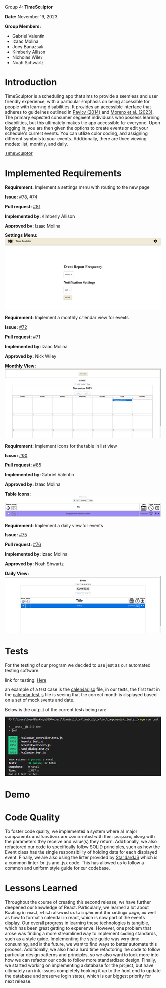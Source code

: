 Group 4: **TimeSculptor**

**Date:** November 19, 2023

**Group Members:**

- Gabriel Valentin
- Izaac Molina
- Joey Banazsak
- Kimberly Allison
- Nicholas Wiley
- Noah Schwartz

# Introduction
 TimeSculptor is a scheduling app that aims to provide a seemless and user friendly experience, with a particular emphasis on being accessible for people with learning disabilities. It provides an accessible interface that adheres to guidelines outlined in [Pavlov (2014)](https://www.scirp.org/html/7-9301792_43152.htm) and [Moreno et al. (2023)](https://link.springer.com/article/10.1007/s10209-023-00986-z). The primary expected consumer segment individuals who possess learning disabilities, but this ultimately makes the app accessible for everyone. Upon logging in, you are then given the options to create events or edit your schedule's current events. You can utilize color coding, and assigning different symbols to your events. Additionally, there are three viewing modes: list, monthly, and daily.

[TimeSculptor](https://github.com/nickw409/TimeSculptor)

# Implemented Requirements

**Requirement:** Implement a settings menu with routing to the new page     

**Issue:** [#78](https://github.com/nickw409/TimeSculptor/issues/78), [#74](https://github.com/nickw409/TimeSculptor/issues/74)     

**Pull request:** [#81](https://github.com/nickw409/TimeSculptor/pull/81)    

**Implemented by:** Kimberly Allison      

**Approved by:** Izaac Molina   

**Settings Menu:**    
![Menu](../assets/settings_menu.png)   

**Requirement:** Implement a monthly calendar view for events 

**Issue:** [#72](https://github.com/nickw409/TimeSculptor/issues/72) 

**Pull request:** [#71](https://github.com/nickw409/TimeSculptor/pull/71)

**Implemented by:** Izaac Molina

**Approved by:** Nick Wiley 

**Monthly View:**    
![Monthly](../assets/monthly_view.png)   

**Requirement:** Implement icons for the table in list view 

**Issue:** [#90](https://github.com/nickw409/TimeSculptor/issues/90)

**Pull request:** [#85](https://github.com/nickw409/TimeSculptor/pull/85)

**Implemented by:** Gabriel Valentin

**Approved by:** Izaac Molina

**Table Icons:**    
![Icons](../assets/chicken-example.png) 

**Requirement:** Implement a daily view for events

**Issue:** [#75](https://github.com/nickw409/TimeSculptor/issues/75)   

**Pull request:** [#76](https://github.com/nickw409/TimeSculptor/pull/76)   

**Implemented by:** Izaac Molina

**Approved by:** Noah Shwartz

**Daily View:**    
![Daily](../assets/daily_view.png)   

# Tests

For the testing of our program we decided to use jest as our automated testing software. 

link for testing: [Here](https://github.com/nickw409/TimeSculptor/tree/main/TimeSculptor/src/components/__tests__)

an example of a test case is the [calendar.jsx](https://github.com/nickw409/TimeSculptor/tree/main/TimeSculptor/src/components/calendar.jsx) file, in our tests, the first test in the [calendar.test.js](https://github.com/nickw409/TimeSculptor/tree/main/TimeSculptor/src/components/__tests__/calendar.test.js) file is seeing that the correct month is displayed based on a set of mock events and date. 

Below is the output of the current tests being ran:

![testing_output](../assets/deliverable6_testing.PNG)

# Demo



# Code Quality

To foster code quality, we implemented a system where all major components and functions are commented with their purpose, along with the parameters they receive and value(s) they return. Additionally, we also refactored our code to specifically follow SOLID principles, such as how the Event class has the single responsibility of holding data for each displayed event. Finally, we are also using the linter provided by [StandardJS](https://github.com/standard/standard) which is a common linter for .js and .jsx code. This has allowed us to follow a common and uniform style guide for our codebase.

# Lessons Learned

Throughout the course of creating this second release, we have further deepened our knowledge of React. Particularly, we learned a lot about Routing in react, which allowed us to implement the settings page, as well as how to format a calendar in react, which is now part of the events display. Our overall progress in learning these technologies is tangible, which has been great getting to experienve. However, one problem that arose was finding a more streamlined way to implement coding standards, such as a style guide. Implementing the style guide was very time consuming, and in the future, we want to find ways to better automate this process. Additionally, we also had a hard time refactoring the code to follow particular design patterns and principles, so we also want to look more into how we can refactor our code to follow more standardized design. Finally, we started working on implementing a database for the project, but have ultimately ran into issues completely hooking it up to the front end to update the database and preserve login states, which is our biggest priority for next release.






